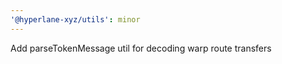 ```yaml
---
'@hyperlane-xyz/utils': minor
---
```


Add parseTokenMessage util for decoding warp route transfers
